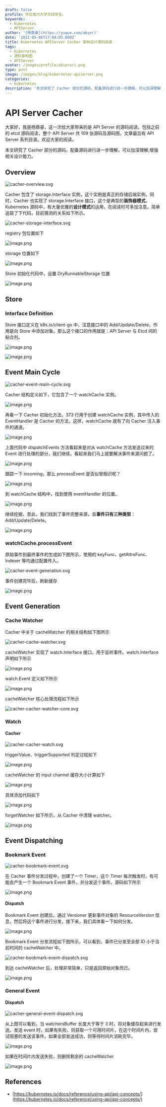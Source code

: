 ```yaml
---
draft: false
profile: 华北电力大学大四学生。
keywords:
  - Kubernetes
  - APIServer
author: '[杨鼎睿](https://yuque.com/abser)'
date: '2021-05-06T17:04:05.000Z'
title: Kubernetes APIServer Cacher 架构设计源码阅读
tags:
  - Kubernetes
  - 源码架构图
  - APIServer
avatar: /images/profile/abserari.png
type: post
image: /images/blog/kubernetes-apiserver.png
categories:
  - kubernetes
description: '本文研究了 Cacher 部分的源码，配备源码进行进一步理解，可以加深理解,增强相关设计能力。'
---
```


# API Server Cacher

大家好，我是杨鼎睿，这一次给大家带来的是 API Server 的源码阅读。包括之前的 etcd 源码阅读，整个 API Server 共 109 张源码及源码图，文章最后有 API Server 系列目录。欢迎大家的阅读。

本文研究了 Cacher 部分的源码，配备源码进行进一步理解，可以加深理解,增强相关设计能力。 

## Overview

![cacher-overview.svg](../.gitbook/assets/21.png)

Cacher 包含了 storage.Interface 实例，这个实例是真正的存储后端实例。同时，Cacher 也实现了 storage.Interface 接口，这个是典型的**装饰器模式**。Kubernetes 源码中，有大量优雅的**设计模式**的运用，在阅读时可多加注意。简单追踪了下代码，目前猜测的关系如下所示。

![cacher-storage-interface.svg](../.gitbook/assets/22.png)

registry 包位置如下

![image.png](../.gitbook/assets/23.png)

storage 位置如下

![image.png](../.gitbook/assets/24.png)

Store 初始化代码中，设置 DryRunnableStorage 位置

![image.png](../.gitbook/assets/25.png)

## Store

### Interface Definition

Store 接口定义在 k8s.io/client-go 中，注意接口中的 Add/Update/Delete，作用是向 Store 中添加对象。那么这个接口的作用就是：API Server 与 Etcd 间的粘合剂。

![image.png](../.gitbook/assets/26.png)

![image.png](../.gitbook/assets/27.png)

## Event Main Cycle

![cacher-event-main-cycle.svg](../.gitbook/assets/28.png)

Cacher 结构定义如下，它包含了一个 watchCache 实例。

![image.png](../.gitbook/assets/29%20%282%29.png)

再看一下 Cacher 初始化方法，373 行用于创建 watchCache 实例，其中传入的 EventHandler 是 Cacher 的方法，这样，watchCache 就有了向 Cacher 注入事件的通道。

![image.png](../.gitbook/assets/30.png)

上面代码中 dispatchEvents 方法看起来是对从 watchCache 方法发送过来的 Event 进行处理的部分，我们继续，看起来我们马上就要解决事件来源问题了。

![image.png](../.gitbook/assets/31.png)

跟踪一下 incoming，那么 processEvent 是否似曾相识呢？

![image.png](../.gitbook/assets/32.png)

到 watchCache 结构中，找到使用 eventHandler 的位置。

![image.png](../.gitbook/assets/33.png)

继续挖掘，至此，我们找到了事件完整来源，且**事件只有三种类型**：Add/Update/Delete。

![image.png](../.gitbook/assets/34.png)

### watchCache.processEvent

原始事件到最终事件的生成如下图所示，使用的 keyFunc、getAttrsFunc、Indexer 等均通过配置传入。

![cacher-event-generation.svg](../.gitbook/assets/35.png)

事件创建完毕后，刷新缓存

![image.png](../.gitbook/assets/36.png)

## Event Generation

### Cache Watcher

Cacher 中关于 cacheWatcher 的相关结构如下图所示

![cacher-cache-watcher.svg](../.gitbook/assets/37.png)

cacheWatcher 实现了 watch.Interface 接口，用于监听事件。watch.Interface 声明如下所示

![image.png](../.gitbook/assets/38.png)

watch.Event 定义如下所示

![image.png](../.gitbook/assets/39.png)

cacheWatcher 核心处理流程如下所示

![cacher-cacher-watcher-core.svg](../.gitbook/assets/40.png)

### Watch

#### Cacher

![cacher-cacher-watch.svg](../.gitbook/assets/41.png)

triggerValue、triggerSupported 判定过程如下

![image.png](../.gitbook/assets/42.png)

cacheWatcher 的 input channel 缓存大小计算如下

![image.png](../.gitbook/assets/43.png)

具体添加代码如下

![image.png](../.gitbook/assets/44.png)

forgetWatcher 如下所示，从 Cacher 中清理 watcher。

![image.png](../.gitbook/assets/45.png)

## Event Dispatching

### Bookmark Event

![cacher-bookmark-event.svg](../.gitbook/assets/46.png)

在 Cacher 事件分发过程中，创建了一个 Timer，这个 Timer 每次触发时，有可能会产生一个 Bookmark Event 事件，并分发这个事件。源码如下所示

![image.png](../.gitbook/assets/47.png)

#### Dispatch

Bookmark Event 创建后，通过 Versioner 更新事件对象的 ResourceVersion 信息，然后将这个事件进行分发，接下来，我们具体看一下如何分发。

![image.png](../.gitbook/assets/48.png)

Bookmark Event 分发流程如下图所示，可以看到，事件已分发至全部 ID 小于当前时间的 cacheWatcher 中。

![cacher-bookmark-event-dispatch.svg](../.gitbook/assets/49.png)

到达 cacheWatcher 后，处理非常简单，只是返回原始对象而已。

![image.png](../.gitbook/assets/50.png)

### General Event

#### Dispatch

![cacher-general-event-dispatch.svg](../.gitbook/assets/51.png)

从上图可以看到，当 watchersBuffer 长度大于等于 3 时，将对象缓存起来进行发送。发送 event 时，如果有失败，则获取一个可用时间片，在这个时间片内，尝试阻塞的发送该事件。如果全部发送成功，则等待时间片消耗完毕。

![image.png](../.gitbook/assets/52.png)

如果在时间片内发送失败，则删除剩余的 cacheWatcher

![image.png](../.gitbook/assets/53.png)

## References

* [https://kubernetes.io/docs/reference/using-api/api-concepts/](https://kubernetes.io/docs/reference/using-api/api-concepts/)

